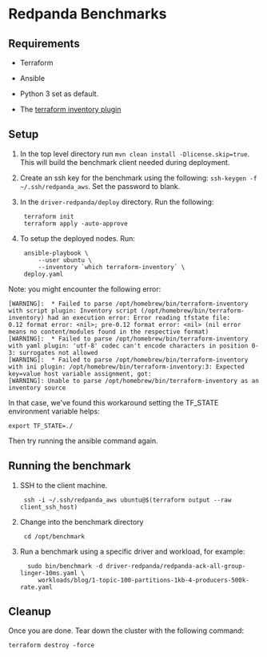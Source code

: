 # Redpanda Benchmarks

## Requirements

- Terraform

- Ansible

- Python 3 set as default.

- The [terraform inventory plugin](https://github.com/adammck/terraform-inventory)

## Setup

1. In the top level directory run `mvn clean install -Dlicense.skip=true`. This will build the benchmark client needed during deployment.

2. Create an ssh key for the benchmark using the following: `ssh-keygen -f ~/.ssh/redpanda_aws`. Set the password to blank.

3. In the `driver-redpanda/deploy` directory.  Run the following: 

        terraform init
        terraform apply -auto-approve

4. To setup the deployed nodes. Run:

        ansible-playbook \
            --user ubuntu \
            --inventory `which terraform-inventory` \
        deploy.yaml

Note: you might encounter the following error:

```
[WARNING]:  * Failed to parse /opt/homebrew/bin/terraform-inventory with script plugin: Inventory script (/opt/homebrew/bin/terraform-inventory) had an execution error: Error reading tfstate file:
0.12 format error: <nil>; pre-0.12 format error: <nil> (nil error means no content/modules found in the respective format)
[WARNING]:  * Failed to parse /opt/homebrew/bin/terraform-inventory with yaml plugin: 'utf-8' codec can't encode characters in position 0-3: surrogates not allowed
[WARNING]:  * Failed to parse /opt/homebrew/bin/terraform-inventory with ini plugin: /opt/homebrew/bin/terraform-inventory:3: Expected key=value host variable assignment, got: 
[WARNING]: Unable to parse /opt/homebrew/bin/terraform-inventory as an inventory source

```

In that case, we've found this workaround setting the TF_STATE environment variable helps:

```
export TF_STATE=./
```

Then try running the ansible command again.

## Running the benchmark

1. SSH to the client machine. 

		ssh -i ~/.ssh/redpanda_aws ubuntu@$(terraform output --raw client_ssh_host)

2. Change into the benchmark directory 

		cd /opt/benchmark

3. Run a benchmark using a specific driver and workload, for example: 

		 sudo bin/benchmark -d driver-redpanda/redpanda-ack-all-group-linger-10ms.yaml \
			workloads/blog/1-topic-100-partitions-1kb-4-producers-500k-rate.yaml

## Cleanup

Once you are done. Tear down the cluster with the following command: 

	terraform destroy -force

